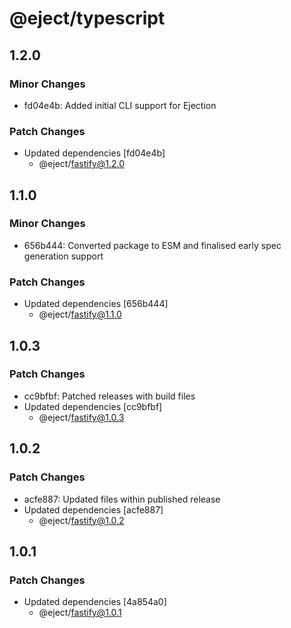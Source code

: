 # @eject/typescript

## 1.2.0

### Minor Changes

- fd04e4b: Added initial CLI support for Ejection

### Patch Changes

- Updated dependencies [fd04e4b]
  - @eject/fastify@1.2.0

## 1.1.0

### Minor Changes

- 656b444: Converted package to ESM and finalised early spec generation support

### Patch Changes

- Updated dependencies [656b444]
  - @eject/fastify@1.1.0

## 1.0.3

### Patch Changes

- cc9bfbf: Patched releases with build files
- Updated dependencies [cc9bfbf]
  - @eject/fastify@1.0.3

## 1.0.2

### Patch Changes

- acfe887: Updated files within published release
- Updated dependencies [acfe887]
  - @eject/fastify@1.0.2

## 1.0.1

### Patch Changes

- Updated dependencies [4a854a0]
  - @eject/fastify@1.0.1
